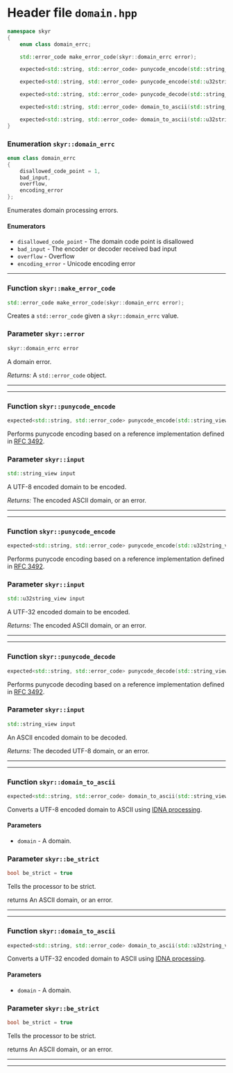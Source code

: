 # Header file `domain.hpp`

``` cpp
namespace skyr
{
    enum class domain_errc;

    std::error_code make_error_code(skyr::domain_errc error);

    expected<std::string, std::error_code> punycode_encode(std::string_view input);

    expected<std::string, std::error_code> punycode_encode(std::u32string_view input);

    expected<std::string, std::error_code> punycode_decode(std::string_view input);

    expected<std::string, std::error_code> domain_to_ascii(std::string_view domain, bool be_strict = true);

    expected<std::string, std::error_code> domain_to_ascii(std::u32string_view domain, bool be_strict = true);
}
```

### Enumeration `skyr::domain_errc`

``` cpp
enum class domain_errc
{
    disallowed_code_point = 1,
    bad_input,
    overflow,
    encoding_error
};
```

Enumerates domain processing errors.

#### Enumerators

  - `disallowed_code_point` - The domain code point is disallowed
  - `bad_input` - The encoder or decoder received bad input
  - `overflow` - Overflow
  - `encoding_error` - Unicode encoding error

-----

### Function `skyr::make_error_code`

``` cpp
std::error_code make_error_code(skyr::domain_errc error);
```

Creates a `std::error_code` given a `skyr::domain_errc` value.

### Parameter `skyr::error`

``` cpp
skyr::domain_errc error
```

A domain error.

*Returns:* A `std::error_code` object.

-----

-----

### Function `skyr::punycode_encode`

``` cpp
expected<std::string, std::error_code> punycode_encode(std::string_view input);
```

Performs punycode encoding based on a reference implementation defined in [RFC 3492](https://tools.ietf.org/html/rfc3492).

### Parameter `skyr::input`

``` cpp
std::string_view input
```

A UTF-8 encoded domain to be encoded.

*Returns:* The encoded ASCII domain, or an error.

-----

-----

### Function `skyr::punycode_encode`

``` cpp
expected<std::string, std::error_code> punycode_encode(std::u32string_view input);
```

Performs punycode encoding based on a reference implementation defined in [RFC 3492](https://tools.ietf.org/html/rfc3492).

### Parameter `skyr::input`

``` cpp
std::u32string_view input
```

A UTF-32 encoded domain to be encoded.

*Returns:* The encoded ASCII domain, or an error.

-----

-----

### Function `skyr::punycode_decode`

``` cpp
expected<std::string, std::error_code> punycode_decode(std::string_view input);
```

Performs punycode decoding based on a reference implementation defined in [RFC 3492](https://tools.ietf.org/html/rfc3492).

### Parameter `skyr::input`

``` cpp
std::string_view input
```

An ASCII encoded domain to be decoded.

*Returns:* The decoded UTF-8 domain, or an error.

-----

-----

### Function `skyr::domain_to_ascii`

``` cpp
expected<std::string, std::error_code> domain_to_ascii(std::string_view domain, bool be_strict = true);
```

Converts a UTF-8 encoded domain to ASCII using [IDNA processing](https://www.unicode.org/reports/tr46/#Processing).

#### Parameters

  - `domain` - A domain.

### Parameter `skyr::be_strict`

``` cpp
bool be_strict = true
```

Tells the processor to be strict.

returns An ASCII domain, or an error.

-----

-----

### Function `skyr::domain_to_ascii`

``` cpp
expected<std::string, std::error_code> domain_to_ascii(std::u32string_view domain, bool be_strict = true);
```

Converts a UTF-32 encoded domain to ASCII using [IDNA processing](https://www.unicode.org/reports/tr46/#Processing).

#### Parameters

  - `domain` - A domain.

### Parameter `skyr::be_strict`

``` cpp
bool be_strict = true
```

Tells the processor to be strict.

returns An ASCII domain, or an error.

-----

-----
